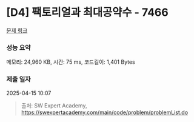 # [D4] 팩토리얼과 최대공약수 - 7466 

[문제 링크](https://swexpertacademy.com/main/code/problem/problemDetail.do?contestProbId=AWnghFyq9eMDFAQU) 

### 성능 요약

메모리: 24,960 KB, 시간: 75 ms, 코드길이: 1,401 Bytes

### 제출 일자

2025-04-15 10:07



> 출처: SW Expert Academy, https://swexpertacademy.com/main/code/problem/problemList.do